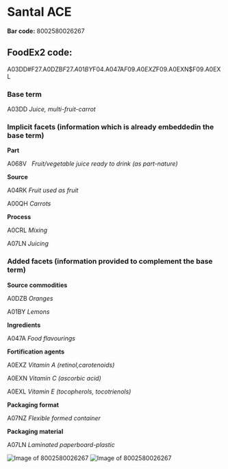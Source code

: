 
# Santal ACE

**Bar code:** 8002580026267

## FoodEx2 code: 

A03DD#F27.A0DZB$F27.A01BY$F04.A047A$F09.A0EXZ$F09.A0EXN$F09.A0EXL       

### Base term

A03DD _Juice, multi-fruit-carrot_

### Implicit facets (information which is already embeddedin the base term)

**Part**

A068V   _Fruit/vegetable juice ready to drink (as part-nature)_

**Source**

A04RK _Fruit used as fruit_

A00QH _Carrots_

**Process**

A0CRL _Mixing_

A07LN _Juicing_

### Added facets (information provided to complement the base term)

**Source commodities** 

A0DZB _Oranges_

A01BY _Lemons_

**Ingredients**

A047A _Food flavourings_

**Fortification agents**

A0EXZ _Vitamin A (retinol,carotenoids)_

A0EXN _Vitamin C (ascorbic acid)_

A0EXL _Vitamin E (tocopherols, tocotrienols)_

**Packaging format**

A07NZ _Flexible formed container_

**Packaging material** 

A07LN _Laminated paperboard-plastic_

![Image of 8002580026267](https://world.openfoodfacts.org/images/products/800/258/002/6267/1.jpg)
![Image of 8002580026267](https://world.openfoodfacts.org/images/products/800/258/002/6267/2.jpg)

